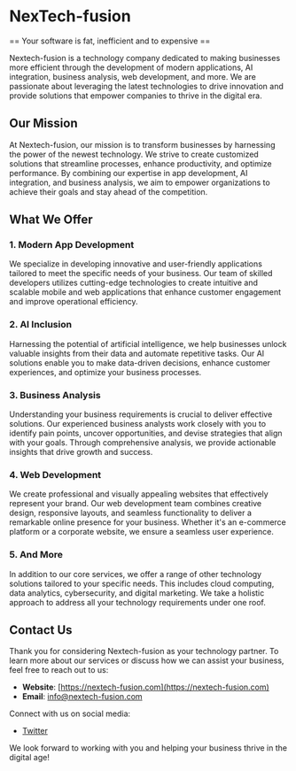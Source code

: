 # NexTech-fusion


 == Your software is fat, inefficient and to expensive == 

Nextech-fusion is a technology company dedicated to making businesses more efficient through the development of modern applications, AI integration, business analysis, web development, and more. We are passionate about leveraging the latest technologies to drive innovation and provide solutions that empower companies to thrive in the digital era.

## Our Mission

At Nextech-fusion, our mission is to transform businesses by harnessing the power of the newest technology. We strive to create customized solutions that streamline processes, enhance productivity, and optimize performance. By combining our expertise in app development, AI integration, and business analysis, we aim to empower organizations to achieve their goals and stay ahead of the competition.

## What We Offer

### 1. Modern App Development

We specialize in developing innovative and user-friendly applications tailored to meet the specific needs of your business. Our team of skilled developers utilizes cutting-edge technologies to create intuitive and scalable mobile and web applications that enhance customer engagement and improve operational efficiency.

### 2. AI Inclusion

Harnessing the potential of artificial intelligence, we help businesses unlock valuable insights from their data and automate repetitive tasks. Our AI solutions enable you to make data-driven decisions, enhance customer experiences, and optimize your business processes.

### 3. Business Analysis

Understanding your business requirements is crucial to deliver effective solutions. Our experienced business analysts work closely with you to identify pain points, uncover opportunities, and devise strategies that align with your goals. Through comprehensive analysis, we provide actionable insights that drive growth and success.

### 4. Web Development

We create professional and visually appealing websites that effectively represent your brand. Our web development team combines creative design, responsive layouts, and seamless functionality to deliver a remarkable online presence for your business. Whether it's an e-commerce platform or a corporate website, we ensure a seamless user experience.

### 5. And More

In addition to our core services, we offer a range of other technology solutions tailored to your specific needs. This includes cloud computing, data analytics, cybersecurity, and digital marketing. We take a holistic approach to address all your technology requirements under one roof.

## Contact Us

Thank you for considering Nextech-fusion as your technology partner. To learn more about our services or discuss how we can assist your business, feel free to reach out to us:

- **Website**: [https://nextech-fusion.com](https://nextech-fusion.com)
- **Email**: info@nextech-fusion.com

Connect with us on social media:

- [Twitter](https://twitter.com/NexTechFusion)

We look forward to working with you and helping your business thrive in the digital age!
